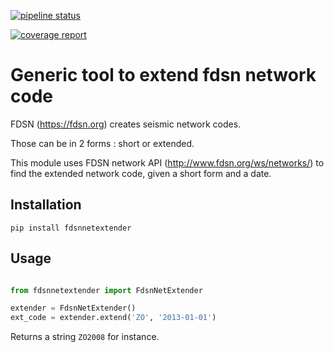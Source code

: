 [![pipeline status](https://gricad-gitlab.univ-grenoble-alpes.fr/OSUG/RESIF/fdsnextender/badges/master/pipeline.svg)](https://gricad-gitlab.univ-grenoble-alpes.fr/OSUG/RESIF/fdsnextender/commits/master)

[![coverage report](https://gricad-gitlab.univ-grenoble-alpes.fr/OSUG/RESIF/fdsnextender/badges/master/coverage.svg)](https://gricad-gitlab.univ-grenoble-alpes.fr/OSUG/RESIF/fdsnextender/commits/master)

# Generic tool to extend fdsn network code

FDSN (https://fdsn.org) creates seismic network codes.

Those can be in 2 forms : short or extended.

This module uses FDSN network API (http://www.fdsn.org/ws/networks/) to find the extended network code, given a short form and a date.

## Installation

``` shell
pip install fdsnnetextender
```

## Usage

``` python

from fdsnnetextender import FdsnNetExtender

extender = FdsnNetExtender()
ext_code = extender.extend('ZO', '2013-01-01')
```
Returns a string `ZO2008` for instance.

